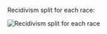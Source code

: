 
Recidivism split for each race:

![Recidivism split for each race](/Analysis/COMPAS_recidivism_race/EDA/racebyrecid.png)

